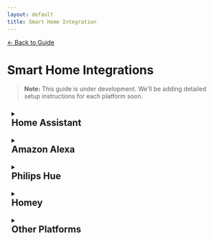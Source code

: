 ```yaml
---
layout: default
title: Smart Home Integration
---
```


<div class="back-nav">
  <a href="/">← Back to Guide</a>
</div>

# Smart Home Integrations

> **Note:** This guide is under development. We'll be adding detailed setup instructions for each platform soon.

<details markdown="1" class="expandable-section">
<summary><h2>Home Assistant</h2></summary>

Coming soon...
</details>

<details markdown="1" class="expandable-section">
<summary><h2>Amazon Alexa</h2></summary>

The GLORB can be controlled via Amazon Alexa through its built-in Alexa emulation feature. You will need an Echo device for the setup process. 

Here's how to set it up:

### GLORB Setup

1. Navigate to WLED Controls → Config → Sync Interfaces
2. Find the "Alexa Voice Assistant" section
3. Enable "Emulate Alexa device"
4. Enter your desired device name in the "Alexa invocation name" field
5. Set the number of presets to 0 for best performance (see below)
6. Save the configuration
7. Restart your GLORB for changes to take effect

![WLED Alexa Integration](/assets/images/wled-alexa.png){:width="80%" style="display: block; margin: 0 auto;"}

### Preset Control

To control GLORB presets with Alexa, you can enable preset emulation in the Alexa settings. This will create virtual devices for the first X presets in your preset list (X between 1-9), but we recommend keeping this disabled as it can be unreliable.

If you do want to use presets, you can manage their IDs and names in WLED Controls → Presets tab. Make sure to use simple, clear names that Alexa can understand. 

![WLED Presets](/assets/images/wled-presets.png){:width="50%" style="display: block; margin: 0 auto;"}

### Alexa Setup

Once the GLORB is configured, you'll need to add it to your Alexa app:

1. Open the Alexa app on your mobile device
2. Set up your Echo device (if not already paired)
3. Tap on "Devices" at the bottom of the screen
4. Tap the "+" (plus) icon in the top right corner
5. Select "Add Device"
6. Scroll down and select "Other" at the bottom of the list
7. Choose "WiFi"
8. Press "Discover Devices" and wait while Alexa searches
9. Your GLORB device should be discovered with the name you configured
10. Follow the on-screen instructions to complete the setup

<br>

<div class="image-grid" style="display: flex; flex-direction: column; align-items: center;">
    <div class="grid-row" style="margin-bottom: 10px; display: flex; justify-content: center;">
        <img src="/assets/images/alexa/alexa2.png" alt="Alexa Setup Step 2" style="width: 45%; margin-right: 2%; object-fit: contain;">
        <img src="/assets/images/alexa/alexa3.png" alt="Alexa Setup Step 3" style="width: 45%; object-fit: contain;">
    </div>
</div>

### External Links

For a video walkthrough of setting up WLED devices with Alexa, check out this helpful guide by Chris Maher:

<div class="video-container" style="position: relative; padding-bottom: 56.25%; height: 0; overflow: hidden; max-width: 100%; margin-bottom: 20px;">
    <iframe style="position: absolute; top: 0; left: 0; width: 80%; height: 100%; left: 50%; transform: translateX(-50%);" src="https://www.youtube.com/embed/3WrfmZXny7c" frameborder="0" allow="accelerometer; autoplay; clipboard-write; encrypted-media; gyroscope; picture-in-picture" allowfullscreen></iframe>
</div>

</details>

<details markdown="1" class="expandable-section">
<summary><h2>Philips Hue</h2></summary>

This feature allows you to set the color of your GLORB to that of one of your Hue lights. It does NOT enable individual control of your GLORB from the Hue app.

For more information about this integration for WLED devices, visit the [WLED Knowledge Base](https://kno.wled.ge/interfaces/philips-hue/).

### GLORB Setup

1. Navigate to WLED Controls → Config → Sync Interfaces
2. Scroll down to the "Philips Hue" section
3. Enter the IP address of your Hue bridge
4. Enter the Light ID of your Hue light
   > Note: Newer versions of the Hue app do not display light IDs in the "About" section of the app anymore, to find it, the app **Hue Config Viewer** is highly recommended. It is available on the [Play Store](https://play.google.com/store/apps/details?id=com.life4hue.hueconfigviewer) and [App Store](https://apps.apple.com/app/id1145977453).
5. Press save and reboot the GLORB

<div style="display: flex; justify-content: center; margin: 20px 0;">
    <img src="/assets/images/wled-philips-hue.png" alt="WLED Philips Hue Integration" style="width: 80%; object-fit: contain;">
</div>

</details>

<details markdown="1" class="expandable-section">
<summary><h2>Homey</h2></summary>

Coming soon...
</details>

<details markdown="1" class="expandable-section">
<summary><h2>Other Platforms</h2></summary>

Coming soon...
</details>

<style>
.expandable-section summary {
    cursor: pointer;
    transition: background-color 0.3s ease;
    padding: 10px;
    border-radius: 5px;
}

.expandable-section summary:hover {
    background-color: #1a1a1a;
}

.expandable-section summary h2 {
    margin: 0;
}
</style>